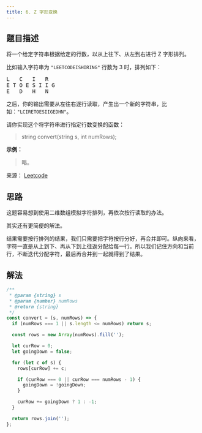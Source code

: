 ```yaml
---
title: 6. Z 字形变换
---
```


## 题目描述

将一个给定字符串根据给定的行数，以从上往下、从左到右进行 Z 字形排列。

比如输入字符串为 `"LEETCODEISHIRING"` 行数为 3 时，排列如下：

<pre>
L   C   I   R
E T O E S I I G
E   D   H   N
</pre>

之后，你的输出需要从左往右逐行读取，产生出一个新的字符串，比如：`"LCIRETOESIIGEDHN"`。

请你实现这个将字符串进行指定行数变换的函数：

> string convert(string s, int numRows);

**示例：**

> 略。

来源： [Leetcode](https://leetcode-cn.com/problems/zigzag-conversion/)

## 思路

这题容易想到使用二维数组模拟字符排列，再依次按行读取的办法。

其实还有更简便的解法。

结果需要按行排列的结果，我们只需要把字符按行分好，再合并即可。纵向来看，字符一直是从上到下、再从下到上往返分配给每一行。所以我们记住方向和当前行，不断迭代分配字符，最后再合并到一起就得到了结果。

## 解法

```javascript
/**
 * @param {string} s
 * @param {number} numRows
 * @return {string}
 */
const convert = (s, numRows) => {
  if (numRows === 1 || s.length <= numRows) return s;

  const rows = new Array(numRows).fill('');

  let curRow = 0;
  let goingDown = false;

  for (let c of s) {
    rows[curRow] += c;

    if (curRow === 0 || curRow === numRows - 1) {
      goingDown = !goingDown;
    }

    curRow += goingDown ? 1 : -1;
  }

  return rows.join('');
};
```
